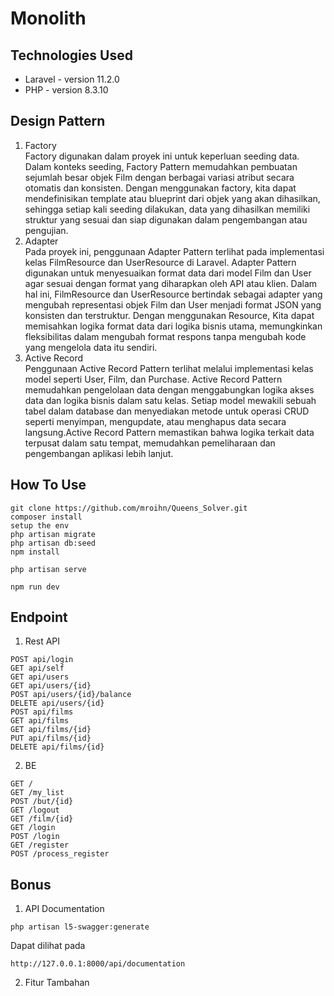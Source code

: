 # Monolith

## Technologies Used
- Laravel - version 11.2.0
- PHP - version 8.3.10

## Design Pattern
1. Factory<br>
   Factory digunakan dalam proyek ini untuk keperluan seeding data. Dalam konteks seeding, Factory Pattern memudahkan pembuatan sejumlah besar objek Film dengan berbagai variasi atribut secara otomatis dan konsisten. Dengan menggunakan factory, kita dapat mendefinisikan template atau blueprint dari objek yang akan dihasilkan, sehingga setiap kali seeding dilakukan, data yang dihasilkan memiliki struktur yang sesuai dan siap digunakan dalam pengembangan atau pengujian.
2. Adapter<br>
    Pada proyek ini, penggunaan Adapter Pattern terlihat pada implementasi kelas FilmResource dan UserResource di Laravel. Adapter Pattern digunakan untuk menyesuaikan format data dari model Film dan User agar sesuai dengan format yang diharapkan oleh API atau klien. Dalam hal ini, FilmResource dan UserResource bertindak sebagai adapter yang mengubah representasi objek Film dan User menjadi format JSON yang konsisten dan terstruktur. Dengan menggunakan Resource, Kita dapat memisahkan logika format data dari logika bisnis utama, memungkinkan fleksibilitas dalam mengubah format respons tanpa mengubah kode yang mengelola data itu sendiri.
3. Active Record <br>
Penggunaan Active Record Pattern terlihat melalui implementasi kelas model seperti User, Film, dan Purchase. Active Record Pattern memudahkan pengelolaan data dengan menggabungkan logika akses data dan logika bisnis dalam satu kelas. Setiap model mewakili sebuah tabel dalam database dan menyediakan metode untuk operasi CRUD seperti menyimpan, mengupdate, atau menghapus data secara langsung.Active Record Pattern memastikan bahwa logika terkait data terpusat dalam satu tempat, memudahkan pemeliharaan dan pengembangan aplikasi lebih lanjut.


## How To Use
```
git clone https://github.com/mroihn/Queens_Solver.git
composer install
setup the env
php artisan migrate
php artisan db:seed
npm install
```
```
php artisan serve
```
```
npm run dev
```
## Endpoint
1. Rest API
```
POST api/login
GET api/self
GET api/users
GET api/users/{id}
POST api/users/{id}/balance
DELETE api/users/{id}
POST api/films
GET api/films
GET api/films/{id}
PUT api/films/{id}
DELETE api/films/{id}
```
2. BE
```
GET /
GET /my_list
POST /but/{id}
GET /logout
GET /film/{id}
GET /login
POST /login
GET /register
POST /process_register
```

## Bonus
1. API Documentation
```
php artisan l5-swagger:generate
```
Dapat dilihat pada
```
http://127.0.0.1:8000/api/documentation
```
2. Fitur Tambahan

